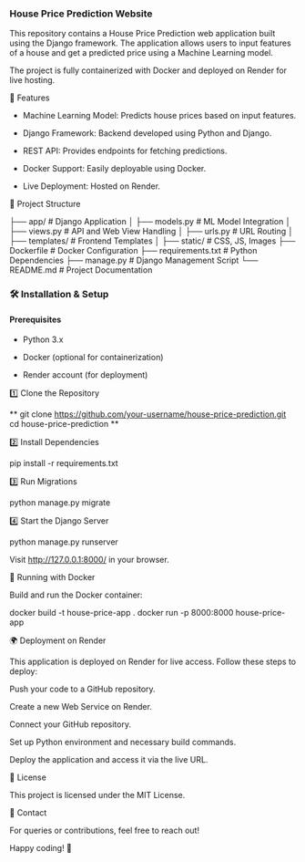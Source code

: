 ### House Price Prediction Website

This repository contains a House Price Prediction web application built using the Django framework. The application allows users to input features of a house and get a predicted price using a Machine Learning model.

The project is fully containerized with Docker and deployed on Render for live hosting.

   🚀 Features

   * Machine Learning Model: Predicts house prices based on input features.

   * Django Framework: Backend developed using Python and Django.

   * REST API: Provides endpoints for fetching predictions.

   * Docker Support: Easily deployable using Docker.

   * Live Deployment: Hosted on Render.

📂 Project Structure

├── app/                  # Django Application
│   ├── models.py         # ML Model Integration
│   ├── views.py          # API and Web View Handling
│   ├── urls.py           # URL Routing
│   ├── templates/        # Frontend Templates
│   ├── static/           # CSS, JS, Images
├── Dockerfile            # Docker Configuration
├── requirements.txt      # Python Dependencies
├── manage.py             # Django Management Script
└── README.md             # Project Documentation

 ### 🛠️ Installation & Setup

#### Prerequisites

   * Python 3.x

   * Docker (optional for containerization)

   * Render account (for deployment)

1️⃣ Clone the Repository

** git clone https://github.com/your-username/house-price-prediction.git
cd house-price-prediction **

2️⃣ Install Dependencies

pip install -r requirements.txt

3️⃣ Run Migrations

python manage.py migrate

4️⃣ Start the Django Server

python manage.py runserver

Visit http://127.0.0.1:8000/ in your browser.

🐳 Running with Docker

Build and run the Docker container:

docker build -t house-price-app .
docker run -p 8000:8000 house-price-app

🌍 Deployment on Render

This application is deployed on Render for live access. Follow these steps to deploy:

Push your code to a GitHub repository.

Create a new Web Service on Render.

Connect your GitHub repository.

Set up Python environment and necessary build commands.

Deploy the application and access it via the live URL.

📝 License

This project is licensed under the MIT License.

📧 Contact

For queries or contributions, feel free to reach out!

Happy coding! 🚀


